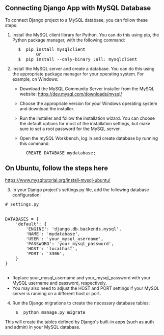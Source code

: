 ## Connecting Django App with MySQL Database

To connect Django project to a MySQL database, you can follow these steps:

1. Install the MySQL client library for Python. You can do this using pip, the Python package manager, with the following command:

<pre>
     $  pip install mysqlclient
            Or
     $  pip install --only-binary :all: mysqlclient
</pre>

2. Install the MySQL server and create a database. You can do this using the appropriate package manager for your operating system. For example, on Windows:
 
	- Download the MySQL Community Server installer from the MySQL website: https://dev.mysql.com/downloads/mysql/

    - Choose the appropriate version for your Windows operating system and download the installer.

    - Run the installer and follow the installation wizard.
You can choose the default options for most of the installation settings, but make sure to set a root password for the MySQL server.
    - Open the mySQL Workbench, log in and create database by running this command:
<pre>
        CREATE DATABASE mydatabase;
</pre>

## On Ubuntu, follow the steps here
 https://www.mysqltutorial.org/install-mysql-ubuntu/


3. In your Django project's settings.py file, add the following database     configuration:
<pre>
# settings.py


DATABASES = {
    'default': {
        'ENGINE': 'django.db.backends.mysql',
        'NAME': 'mydatabase',
        'USER': 'your_mysql_username',
        'PASSWORD': 'your_mysql_password',
        'HOST': 'localhost',
        'PORT': '3306',
    }
}

</pre>

- Replace your_mysql_username and your_mysql_password with your MySQL username and password, respectively. 
- You may also need to adjust the HOST and PORT settings if your MySQL server is running on a different host or port.

4. Run the Django migrations to create the necessary database tables:

<pre>
    $  python manage.py migrate
</pre>

This will create the tables defined by Django's built-in apps (such as auth and admin) in your MySQL database.
